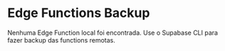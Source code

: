 # Edge Functions Backup

Nenhuma Edge Function local foi encontrada.
Use o Supabase CLI para fazer backup das functions remotas.